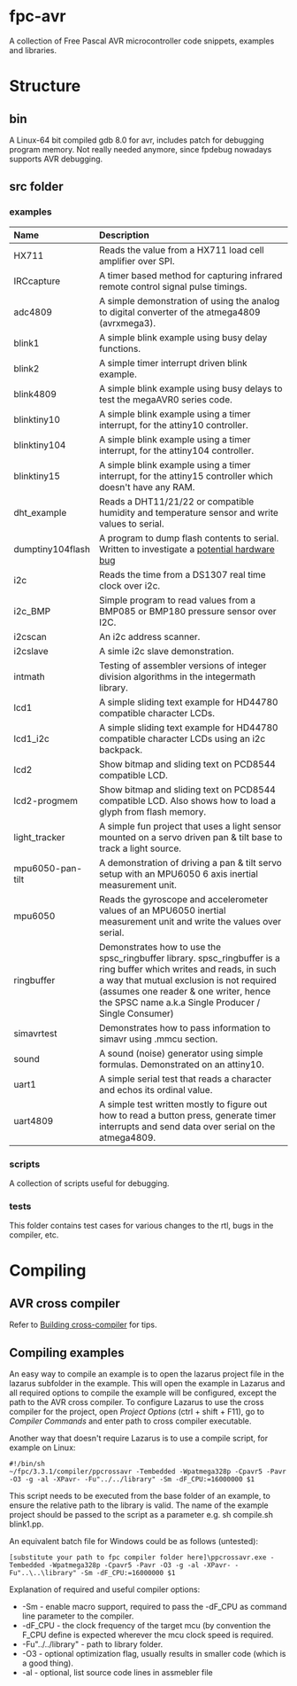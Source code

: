 # fpc-avr
A collection of Free Pascal AVR microcontroller code snippets, examples and libraries.

# Structure
## bin
A Linux-64 bit compiled gdb 8.0 for avr, includes patch for debugging program memory. Not really needed anymore, since fpdebug nowadays supports AVR debugging.

## src folder
### examples
| Name | Description |
| :--- | :--- |
| HX711 | Reads the value from a HX711 load cell amplifier over SPI. |
| IRCcapture | A timer based method for capturing infrared remote control signal pulse timings. |
| adc4809 | A simple demonstration of using the analog to digital converter of the atmega4809 (avrxmega3). |
| blink1 | A simple blink example using busy delay functions. |
| blink2 | A simple timer interrupt driven blink example. |
| blink4809 | A simple blink example using busy delays to test the megaAVR0 series code. |
| blinktiny10 | A simple blink example using a timer interrupt, for the attiny10 controller. |
| blinktiny104 | A simple blink example using a timer interrupt, for the attiny104 controller. |
| blinktiny15 | A simple blink example using a timer interrupt, for the attiny15 controller which doesn't have any RAM. |
| dht_example | Reads a DHT11/21/22 or compatible humidity and temperature sensor and write values to serial. |
| dumptiny104flash | A program to dump flash contents to serial.  Written to investigate a [potential hardware bug](https://www.avrfreaks.net/forum/critical-hardware-bug-attiny102-and-attiny104)
| i2c | Reads the time from a DS1307 real time clock over i2c. |
| i2c_BMP | Simple program to read values from a BMP085 or BMP180 pressure sensor over I2C. |
| i2cscan | An i2c address scanner. |
| i2cslave | A simle i2c slave demonstration. |
| intmath | Testing of assembler versions of integer division algorithms in the integermath library. |
| lcd1 | A simple sliding text example for HD44780 compatible character LCDs. |
| lcd1_i2c | A simple sliding text example for HD44780 compatible character LCDs using an i2c backpack. |
| lcd2 | Show bitmap and sliding text on PCD8544 compatible LCD. |
| lcd2-progmem | Show bitmap and sliding text on PCD8544 compatible LCD. Also shows how to load a glyph from flash memory. |
| light_tracker | A simple fun project that uses a light sensor mounted on a servo driven pan & tilt base to track a light source. |
| mpu6050-pan-tilt | A demonstration of driving a pan & tilt servo setup with an MPU6050 6 axis inertial measurement unit. |
| mpu6050 | Reads the gyroscope and accelerometer values of an MPU6050 inertial measurement unit and write the values over serial. |
| ringbuffer | Demonstrates how to use the spsc_ringbuffer library. spsc_ringbuffer is a ring buffer which writes and reads, in such a way that mutual exclusion is not required (assumes one reader & one writer, hence the SPSC name a.k.a Single Producer / Single Consumer) |
| simavrtest | Demonstrates how to pass information to simavr using .mmcu section. |
| sound | A sound (noise) generator using simple formulas. Demonstrated on an attiny10. |
| uart1 | A simple serial test that reads a character and echos its ordinal value. |
| uart4809 | A simple test written mostly to figure out how to read a button press, generate timer interrupts and send data over serial on the atmega4809. |

### scripts
A collection of scripts useful for debugging.

### tests
This folder contains test cases for various changes to the rtl, bugs in the compiler, etc.

# Compiling
## AVR cross compiler
Refer to [Building cross-compiler](http://wiki.freepascal.org/AVR#Building_cross-compiler) for tips.

## Compiling examples
An easy way to compile an example is to open the lazarus project file in the lazarus subfolder in the example.
This will open the example in Lazarus and all required options to compile the example will be configured, except the path to the AVR cross compiler.
To configure Lazarus to use the cross compiler for the project, open _Project Options_ (ctrl + shift + F11), go to _Compiler Commands_ and enter path to cross compiler executable.

Another way that doesn't require Lazarus is to use a compile script, for example on Linux:
```
#!/bin/sh
~/fpc/3.3.1/compiler/ppcrossavr -Tembedded -Wpatmega328p -Cpavr5 -Pavr -O3 -g -al -XPavr- -Fu"../../library" -Sm -dF_CPU:=16000000 $1
```

This script needs to be executed from the base folder of an example, to ensure the relative path to the library is valid. The name of the example project should be passed to the script as a parameter e.g. sh compile.sh blink1.pp.

An equivalent batch file for Windows could be as follows (untested):

```
[substitute your path to fpc compiler folder here]\ppcrossavr.exe -Tembedded -Wpatmega328p -Cpavr5 -Pavr -O3 -g -al -XPavr- -Fu"..\..\library" -Sm -dF_CPU:=16000000 $1
```

Explanation of required and useful compiler options:
* -Sm - enable macro support, required to pass the -dF_CPU as command line parameter to the compiler.
* -dF_CPU - the clock frequency of the target mcu (by convention the F_CPU define is expected wherever the mcu clock speed is required.
* -Fu"../../library" - path to library folder.
* -O3 - optional optimization flag, usually results in smaller code (which is a good thing).
* -al - optional, list source code lines in assmebler file

